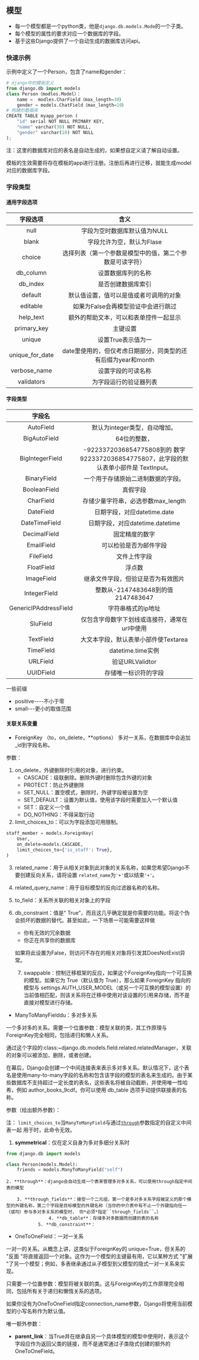 ## 模型

+ 每一个模型都是一个python类，他是`django.db.models.Mode`的一个子类。
+ 每个模型的属性的要求对应一个数据库的字段。
+ 基于这些Django提供了一个自动生成的数据库访问api。

### 快速示例

示例中定义了一个Person，包含了name和gender：

```python
# django中的模板定义
from django.db import models
class Person（modles.Model）：
	name =  modles.CharField（max_length=30）
    gender = models.ChatField（max_length=10）
# 构建的数据库
CREATE TABLE myapp_person (
    "id" serial NOT NULL PRIMARY KEY,
    "name" varchar(30) NOT NULL,
    "gender" varchar(10) NOT NULL
);
```

注：这里的数据库对应的表名是自动生成的，如果想自定义请了解自动设置。

模板的生效需要将存在模板的app进行注册。注册后再进行迁移，就能生成model对应的数据库字段。

### 字段类型

#### 通用字段选项

|    字段选项     |                             含义                             |
| :-------------: | :----------------------------------------------------------: |
|      null       |                 字段为空时数据库默认值为NULL                 |
|      blank      |                  字段允许为空，默认为Flase                   |
|     choice      |   选择列表（第一个参数是模型中的值，第二个参数是可读字符）   |
|    db_column    |                      设置数据库列的名称                      |
|    db_index     |                      是否创建数据库索引                      |
|     default     |            默认值设置，值可以是值或者可调用的对象            |
|    editable     |             如果为False会再模型验证中会进行跳过              |
|    help_text    |            额外的帮助文本，可以和表单控件一起显示            |
|   primary_key   |                           主键设置                           |
|     unique      |                      设置True表示值为一                      |
| unique_for_date | date里使用的，但仅考虑日期部分，同类型的还有后缀为year和month |
|  verbose_name   |                      设置字段的可读名称                      |
|   validators    |                    为字段运行的验证器列表                    |

#### 字段类型

|        字段名         |                                                              |
| :-------------------: | :----------------------------------------------------------: |
|       AutoField       |                默认为integer类型，自动增加。                 |
|     BigAutoField      |                         64位的整数，                         |
|    BigIntegerField    | -9223372036854775808到的 数字9223372036854775807，此字段的默认表单小部件是 TextInput。 |
|      BinaryField      |              一个用于存储原始二进制数据的字段。              |
|     BooleanField      |                           真假字段                           |
|       CharField       |              存储少量字符串，必选参数max_length              |
|       DateField       |                 日期字段，对应datetime.date                  |
|     DateTimeField     |               日期字段，对应datetime.datetime                |
|     DecimalField      |                        固定精度的数字                        |
|      EmailField       |                    可以检验是否为邮件字段                    |
|       FileField       |                         文件上传字段                         |
|      FloatField       |                            浮点数                            |
|      ImageField       |              继承文件字段，但验证是否为有效图片              |
|     IntegerField      |              整数从-2147483648到的值2147483647               |
| GenericIPAddressField |                      字符串格式的ip地址                      |
|       SluField        |        仅包含字母数字下划线或连接符，通常在url中使用         |
|       TextField       |             大文本字段，默认表单小部件使Textarea             |
|       TimeField       |                      datetime.time实例                       |
|       URLField        |                       验证URLValidtor                        |
|       UUIDField       |                     存储唯一标识符的字段                     |

一些前缀 

+ positive----不小于零
+ small---更小的取值范围

#### 关联关系变量

+ ForeignKey  （to，on_delete，**options）  多对一关系，在数据库中会追加_id到字段名称。

参数：

1. on_delete，外键删除时引用的对象，进行约束。
   + CASCADE：级联删除。删除外键时删除包含外键的对象
   + PROTECT：防止外键删除
   + SET_NULL：置空模式，删除时，外键字段被设置为空
   + SET_DEFAULT：设置为默认值，使用该字段时需要加入一个默认值
   + SET：自定义一个值
   + DO_NOTHING：不得采取行动
2. limit_choices_to：可以为字段添加可用限制。

```python
staff_member = models.ForeignKey(
    User,
    on_delete=models.CASCADE,
    limit_choices_to={'is_staff': True},
)
```

 3. related_name：用于从相关对象到此对象的关系名称，如果您希望Django不要创建反向关系，请将设置 `related_name`为`'+'`或以结束`'+'`。

 4. related_query_name：用于目标模型的反向过滤器名称的名称。

 5. to_field：关系所关联的相关对象上的字段

 6. db_constraint：值是“ True”，而且这几乎确定就是你需要的功能。将这个伪会损坏的数据的替代。甚至如此，一下场景一可能需要这样做

    + 你有无效的冗余数据
    + 你正在共享你的数据库

    如果将此设置为False，则访问不存在的相关对象将引发其DoesNotExist异常。

    7. swappable：控制迁移框架的反应，如果这个ForeignKey指向一个可互换的模型。如果它为 True（默认值为 True），那么如果 ForeignKey 指向的模型与 settings.AUTH_USER_MODEL（或另一个可互换的模型设置）的当前值相匹配，则该关系将在迁移中使用对该设置的引用来存储，而不是直接对模型进行存储。

+ ManyToManyFielddu：多对多关系

一个多对多的关系。需要一个位置参数：模型关联的类，其工作原理与ForeignKey完全相同，包括递归和懒人关系。

通过这个字段的:class:~django.db.models.field.related.relatedManager，关联的对象可以被添加，删除，或者创建。

在幕后，Django会创建一个中间连接表来表示多对多关系。默认情况下，这个表名是使用many-to-many字段的名称和包含该字段的模型的表名来生成的。由于某些数据库不支持超过一定长度的表名，这些表名将被自动截断，并使用唯一性哈希，例如 author_books_9cdf。你可以使用 db_table 选项手动提供联接表的名称。

参数（给出额外参数）：

注： `limit_choices_to`当`ManyToManyField`与通过[`through`](https://docs.djangoproject.com/zh-hans/2.2/ref/models/fields/#django.db.models.ManyToManyField.through)参数指定的自定义中间表一起 用于时，此命令无效。

1. **symmetrical**：仅在定义自身为多对多细分关系时

```python
from django.db import models

class Person(models.Model):
    friends = models.ManyToManyField("self")
```

	2. **through**：django会自动生成一个表来管理多对多关系，可以使用through指定中间表的模型

      	3. **through_fields**：接受一个二元组，第一个是多对多关系字段被定义的那个模型的外键名称，第二个字段是目标模型的外键名称（当你的中介表中有不止一个外键指向任一（或均）参与多对多关系的模型时， 你*必须*指定``through_fields``。）
                	4. **db_table**：存储多对多数据而创建的表的名称
             	5. **db_constraint**：

+ OneToOneField：一对一关系

一对一的关系。从概念上讲，这类似于ForeignKey的 unique=True，但关系的 "反面 "将直接返回一个对象。这作为一个模型的主键最有用，它以某种方式 "扩展 "了另一个模型；例如，多表继承通过从子模型到父模型的隐式一对一关系来实现。

只需要一个位置参数：模型将被关联的类。这与ForeignKey的工作原理完全相同，包括所有关于递归和懒惰关系的选项。

如果你没有为OneToOneField指定connection_name参数，Django将使用当前模型的小写名称作为默认值。

唯一额外参数：

+ **parent_link**：当True并在继承自另一个具体模型的模型中使用时，表示这个字段应作为返回父类的链接，而不是通常通过子类隐式创建的额外的OneToOneField。